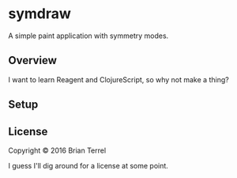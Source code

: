 # symdraw

A simple paint application with symmetry modes.

## Overview

I want to learn Reagent and ClojureScript, so why not make a thing?

## Setup



## License

Copyright © 2016 Brian Terrel

I guess I'll dig around for a license at some point. 
